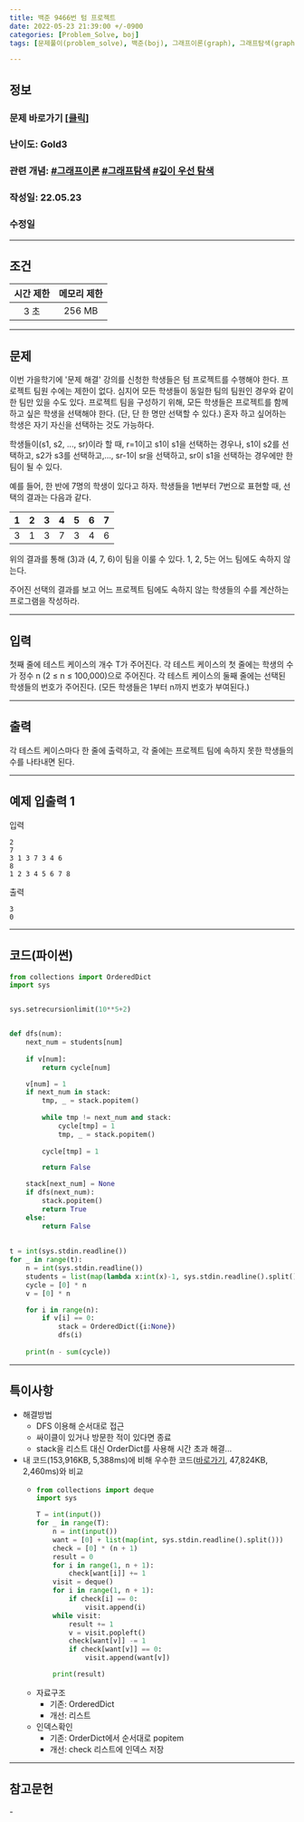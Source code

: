 ```yaml
---
title: 백준 9466번 텀 프로젝트
date: 2022-05-23 21:39:00 +/-0900
categories: [Problem_Solve, boj]
tags: [문제풀이(problem_solve), 백준(boj), 그래프이론(graph), 그래프탐색(graph_search), 깊이우선탐색(depth_first_search)]

---
```

## 정보
### 문제 바로가기 [[클릭](https://www.acmicpc.net/problem/9466)]
### 난이도: Gold3
### 관련 개념: [#그래프이론](https://www.acmicpc.net/problemset?sort=ac_desc&algo=7) [#그래프탐색](https://www.acmicpc.net/problemset?sort=ac_desc&algo=11) [#깊이 우선 탐색](https://www.acmicpc.net/problemset?sort=ac_desc&algo=127) 
### 작성일: 22.05.23
### 수정일

---
## 조건

시간 제한|메모리 제한
:---:|:---:
3 초|256 MB

---
## 문제
이번 가을학기에 '문제 해결' 강의를 신청한 학생들은 텀 프로젝트를 수행해야 한다. 프로젝트 팀원 수에는 제한이 없다. 심지어 모든 학생들이 동일한 팀의 팀원인 경우와 같이 한 팀만 있을 수도 있다. 프로젝트 팀을 구성하기 위해, 모든 학생들은 프로젝트를 함께하고 싶은 학생을 선택해야 한다. (단, 단 한 명만 선택할 수 있다.) 혼자 하고 싶어하는 학생은 자기 자신을 선택하는 것도 가능하다.

학생들이(s1, s2, ..., sr)이라 할 때, r=1이고 s1이 s1을 선택하는 경우나, s1이 s2를 선택하고, s2가 s3를 선택하고,..., sr-1이 sr을 선택하고, sr이 s1을 선택하는 경우에만 한 팀이 될 수 있다.

예를 들어, 한 반에 7명의 학생이 있다고 하자. 학생들을 1번부터 7번으로 표현할 때, 선택의 결과는 다음과 같다.

1|2|3|4|5|6|7
:---:|:---:|:---:|:---:|:---:|:---:|:---:
3|1|3|7|3|4|6

위의 결과를 통해 (3)과 (4, 7, 6)이 팀을 이룰 수 있다. 1, 2, 5는 어느 팀에도 속하지 않는다.

주어진 선택의 결과를 보고 어느 프로젝트 팀에도 속하지 않는 학생들의 수를 계산하는 프로그램을 작성하라.

---
## 입력
첫째 줄에 테스트 케이스의 개수 T가 주어진다. 각 테스트 케이스의 첫 줄에는 학생의 수가 정수 n (2 ≤ n ≤ 100,000)으로 주어진다. 각 테스트 케이스의 둘째 줄에는 선택된 학생들의 번호가 주어진다. (모든 학생들은 1부터 n까지 번호가 부여된다.)

---
## 출력
각 테스트 케이스마다 한 줄에 출력하고, 각 줄에는 프로젝트 팀에 속하지 못한 학생들의 수를 나타내면 된다.

---
## 예제 입출력 1
입력
```
2
7
3 1 3 7 3 4 6
8
1 2 3 4 5 6 7 8
```

출력
```
3
0
```

---
## 코드(파이썬)
```python
from collections import OrderedDict
import sys


sys.setrecursionlimit(10**5+2)


def dfs(num):
    next_num = students[num]
    
    if v[num]:
        return cycle[num]

    v[num] = 1
    if next_num in stack:
        tmp, _ = stack.popitem()
        
        while tmp != next_num and stack:
            cycle[tmp] = 1
            tmp, _ = stack.popitem()
            
        cycle[tmp] = 1

        return False

    stack[next_num] = None
    if dfs(next_num):
        stack.popitem()
        return True
    else:
        return False
    
    
t = int(sys.stdin.readline())
for _ in range(t):
    n = int(sys.stdin.readline())
    students = list(map(lambda x:int(x)-1, sys.stdin.readline().split()))
    cycle = [0] * n
    v = [0] * n

    for i in range(n):
        if v[i] == 0:
            stack = OrderedDict({i:None})
            dfs(i)
            
    print(n - sum(cycle))

```

---
## 특이사항
- 해결방법
  - DFS 이용해 순서대로 접근
  - 싸이클이 있거나 방문한 적이 있다면 종료
  - stack을 리스트 대신 OrderDict를 사용해 시간 초과 해결...
- 내 코드(153,916KB, 5,388ms)에 비해 우수한 코드([바로가기](https://www.acmicpc.net/source/42275160), 47,824KB, 2,460ms)와 비교
  - ```python
    from collections import deque
    import sys

    T = int(input())
    for _ in range(T):
        n = int(input())
        want = [0] + list(map(int, sys.stdin.readline().split()))
        check = [0] * (n + 1)
        result = 0
        for i in range(1, n + 1):
            check[want[i]] += 1
        visit = deque()
        for i in range(1, n + 1):
            if check[i] == 0:
                visit.append(i)
        while visit:
            result += 1
            v = visit.popleft()
            check[want[v]] -= 1
            if check[want[v]] == 0:
                visit.append(want[v])

        print(result)
    ```
  - 자료구조
    - 기존: OrderedDict
    - 개선: 리스트
  - 인덱스확인
    - 기존: OrderDict에서 순서대로 popitem
    - 개선: check 리스트에 인덱스 저장 

---
## 참고문헌
\- 
